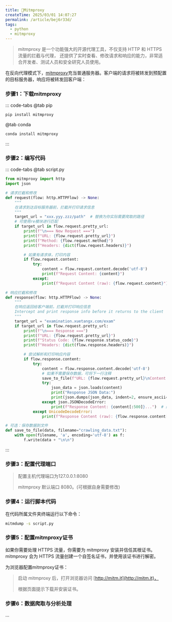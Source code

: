 ```yaml
---
title: 🥬Mitmproxy
createTime: 2025/03/01 14:07:27
permalink: /article/bej6r33d/
tags:
  - python
  - mitmproxy
---
```

> mitmproxy 是一个功能强大的开源代理工具，不仅支持 HTTP 和 HTTPS 流量的拦截与代理，
> 还提供了实时查看、修改请求和响应的能力，非常适合开发者、测试人员和安全研究人员使用。

在反向代理模式下，[mitmproxy](https://docs.mitmproxy.org/stable/concepts-modes/)充当普通服务器。客户端的请求将被转发到预配置的目标服务器，响应将被转发回客户端：
<ImageCard
image="https://docs.mitmproxy.org/stable/schematics/proxy-modes-reverse.png"
/>

### 步骤1：下载mitmproxy
::: code-tabs
@tab pip
```bash
pip install mitmproxy
```
@tab conda
```bash
conda install mitmproxy
```
:::
### 步骤2：编写代码
::: code-tabs
@tab script.py
```python
from mitmproxy import http
import json

# 请求拦截和修改
def request(flow: http.HTTPFlow) -> None:
    """
    在请求到达目标服务器前，拦截并打印请求信息
    """
    target_url = "xxx.yyy.zzz/path"  # 替换为你实际需要爬取的路径
    # 可使用re模块进行匹配
    if target_url in flow.request.pretty_url:     
        print(f"\n=== New Request ===")
        print(f"URL: {flow.request.pretty_url}")
        print(f"Method: {flow.request.method}")
        print(f"Headers: {dict(flow.request.headers)}")

        # 如果有请求体，打印内容
        if flow.request.content:
            try:
                content = flow.request.content.decode('utf-8')
                print(f"Request Content: {content}")
            except:
                print(f"Request Content (raw): {flow.request.content}")

# 响应拦截和修改
def response(flow: http.HTTPFlow) -> None:
    """
    在响应返回给客户端前，拦截并打印响应信息
    Intercept and print response info before it returns to the client
    """
    target_url = "examination.xuetangx.com/exam"
    if target_url in flow.request.pretty_url:
        print(f"\n=== Response ===")
        print(f"URL: {flow.request.pretty_url}")
        print(f"Status Code: {flow.response.status_code}")
        print(f"Headers: {dict(flow.response.headers)}")

        # 尝试解析和打印响应内容
        if flow.response.content:
            try:
                content = flow.response.content.decode('utf-8')
                # 如果不需要保存数据，可将下一行注释
                save_to_file(f"URL: {flow.request.pretty_url}\nContent: {content}")   
                try:
                    json_data = json.loads(content)
                    print("Response JSON Data:")
                    print(json.dumps(json_data, indent=2, ensure_ascii=False))# type: str
                except json.JSONDecodeError:
                    print(f"Response Content: {content[:500]}...")  # 限制长度
            except UnicodeDecodeError:
                print(f"Response Content (raw): {flow.response.content[:500]}...")

# 可选：保存数据到文件
def save_to_file(data, filename="crawling_data.txt"):
    with open(filename, 'a', encoding='utf-8') as f:
        f.write(data + "\n\n")
```
:::

### 步骤3：配置代理端口
>配置主机代理端口为127.0.0.1:8080
> 
> mitmproxy 默认端口 8080。(可根据自身需要修改)

<ImageCard
image="https://cdn.jsdelivr.net/gh/paiad/picture-bed@main/img/mitmproxy-e1.png"
width = 60%
/>


### 步骤4：运行脚本代码
在代码所属文件夹终端运行以下命令：
```bash
mitmdump -s script.py
```

### 步骤5：配置mitmproxy证书

如果你需要处理 HTTPS 流量，你需要为 mitmproxy 安装并信任其根证书。mitmproxy 会为 HTTPS 流量创建一个自签名证书，并使用该证书进行解密。

为浏览器配置mitmproxy证书：
>启动 mitmproxy 后，打开浏览器访问 [http://mitm.it](http://mitm.it)，
> 
>根据页面提示下载并安装证书。

### 步骤6：数据爬取与分析处理
...
